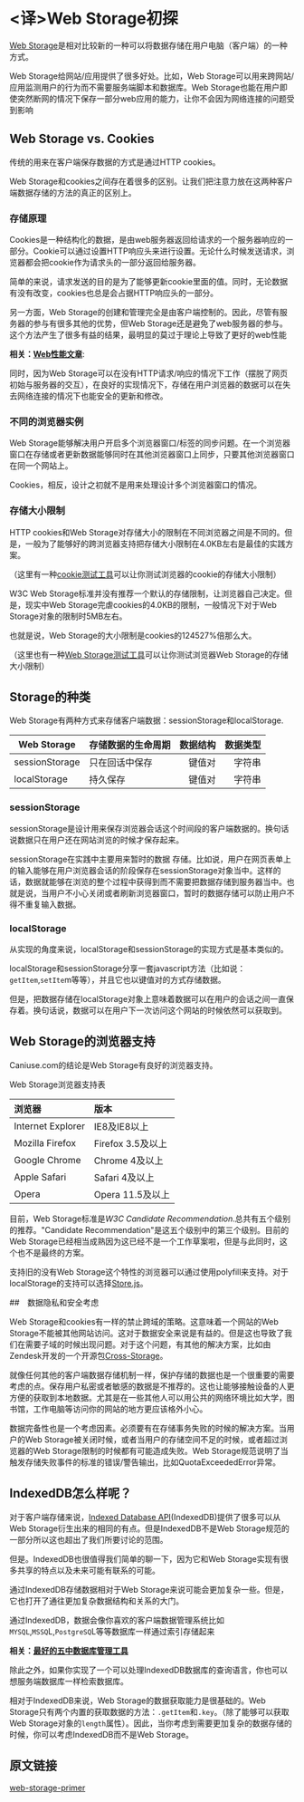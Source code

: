 #  <译>Web Storage初探

[Web Storage](http://www.w3.org/TR/webstorage/)是相对比较新的一种可以将数据存储在用户电脑（客户端）的一种方式。

Web Storage给网站/应用提供了很多好处。比如，Web Storage可以用来跨网站/应用监测用户的行为而不需要服务端脚本和数据库。Web Storage也能在用户即使突然断网的情况下保存一部分web应用的能力，让你不会因为网络连接的问题受到影响

## Web Storage vs. Cookies

传统的用来在客户端保存数据的方式是通过HTTP cookies。

Web Storage和cookies之间存在着很多的区别。让我们把注意力放在这两种客户端数据存储的方法的真正的区别上。

### 存储原理

Cookies是一种结构化的数据，是由web服务器返回给请求的一个服务器响应的一部分。Cookie可以通过设置HTTP响应头来进行设置。无论什么时候发送请求，浏览器都会把cookie作为请求头的一部分返回给服务器。

简单的来说，请求发送的目的是为了能够更新cookie里面的值。同时，无论数据有没有改变，cookies也总是会占据HTTP响应头的一部分。

另一方面，Web Storage的创建和管理完全是由客户端控制的。因此，尽管有服务器的参与有很多其他的优势，但Web Storage还是避免了web服务器的参与。这个方法产生了很多有益的结果，最明显的莫过于理论上导致了更好的web性能

**相关：[Web性能文章](http://sixrevisions.com/category/web-performance/)**:

同时，因为Web Storage可以在没有HTTP请求/响应的情况下工作（摆脱了网页初始与服务器的交互），在良好的实现情况下，存储在用户浏览器的数据可以在失去网络连接的情况下也能安全的更新和修改。

### 不同的浏览器实例

Web Storage能够解决用户开启多个浏览器窗口/标签的同步问题。在一个浏览器窗口在存储或者更新数据能够同时在其他浏览器窗口上同步，只要其他浏览器窗口在同一个网站上。

Cookies，相反，设计之初就不是用来处理设计多个浏览器窗口的情况。

### 存储大小限制

HTTP cookies和Web Storage对存储大小的限制在不同浏览器之间是不同的。但是，一般为了能够好的跨浏览器支持把存储大小限制在4.0KB左右是最佳的实践方案。

（这里有一种[cookie测试工具](http://browsercookielimits.squawky.net/)可以让你测试浏览器的cookie的存储大小限制）

W3C Web Storage标准并没有推荐一个默认的存储限制，让浏览器自己决定。但是，现实中Web Storage完虐cookies的4.0KB的限制，一般情况下对于Web Storage对象的限制时5MB左右。

也就是说，Web Storage的大小限制是cookies的124527%倍那么大。

（这里也有一种[Web Storage测试工具](http://dev-test.nemikor.com/web-storage/support-test/)可以让你测试浏览器Web Storage的存储大小限制）

## Storage的种类

Web Storage有两种方式来存储客户端数据：sessionStorage和localStorage.     

| **Web Storage** |**存储数据的生命周期** |  **数据结构** | **数据类型** |
|---------------- |---------------------|--------:|--------:|
| sessionStorage  |  只在回话中保存      | 键值对  | 字符串 |
| localStorage    |  持久保存       |   键值对 | 字符串 |

### sessionStorage

sessionStorage是设计用来保存浏览器会话这个时间段的客户端数据的。换句话说数据只在用户还在网站浏览的时候才保存起来。

sessionStorage在实践中主要用来暂时的数据 存储。比如说，用户在网页表单上的输入能够在用户浏览器会话的阶段保存在sessionStorage对象当中。这样的话，数据就能够在浏览的整个过程中获得到而不需要把数据存储到服务器当中。也就是说，当用户不小心关闭或者刷新浏览器窗口，暂时的数据存储可以防止用户不得不重复输入数据。

### localStorage

从实现的角度来说，localStorage和sessionStorage的实现方式是基本类似的。

localStorage和sessionStorage分享一套javascript方法（比如说：`getItem`,`setIte`m等等），并且它也以键值对的方式存储数据。

但是，把数据存储在localStorage对象上意味着数据可以在用户的会话之间一直保存着。换句话说，数据可以在用户下一次访问这个网站的时候依然可以获取到。

## Web Storage的浏览器支持

Caniuse.com的结论是Web Storage有良好的浏览器支持。

Web Storage浏览器支持表

|浏览器|版本|
|:-----|:----|
|Internet Explorer|IE8及IE8以上|
|Mozilla Firefox|Firefox 3.5及以上|
|Google Chrome|Chrome 4及以上|
|Apple Safari|Safari 4及以上|
|Opera|Opera 11.5及以上|

目前，Web Storage标准是*W3C Candidate Recommendation*.总共有五个级别的推荐。"Candidate Recommendation"是这五个级别中的第三个级别。目前的Web Storage已经相当成熟因为这已经不是一个工作草案啦，但是与此同时，这个也不是最终的方案。

支持旧的没有Web Storage这个特性的浏览器可以通过使用polyfill来支持。对于localStorage的支持可以选择[Store.js](https://github.com/marcuswestin/store.js)。

##　数据隐私和安全考虑

Ｗeb Storage和cookies有一样的禁止跨域的策略。这意味着一个网站的Web Storage不能被其他网站访问。这对于数据安全来说是有益的。但是这也导致了我们在需要子域的时候出现问题。对于这个问题，有其他的解决方案，比如由Zendesk开发的一个开源包[Cross-Storage](https://github.com/zendesk/cross-storage)。

就像任何其他的客户端数据存储机制一样，保护存储的数据也是一个很重要的需要考虑的点。保存用户私密或者敏感的数据是不推荐的。这也让能够接触设备的人更方便的获取到本地数据。尤其是在一些其他人可以用公共的网络环境比如大学，图书馆，工作电脑等访问你的网站的地方更应该格外小心。

数据完备性也是一个考虑因素。必须要有在存储事务失败的时候的解决方案。当用户的Web Storage被关闭时候，或者当用户的存储空间不足的时候，或者超过浏览器的Web Storage限制的时候都有可能造成失败。Web Storage规范说明了当触发存储失败事件的标准的错误/警告输出，比如QuotaExceededError异常。

## IndexedDB怎么样呢？

对于客户端存储来说，[Indexed Database API](http://www.w3.org/TR/IndexedDB/)(IndexedDB)提供了很多可以从Web Storage衍生出来的相同的有点。但是IndexedDB不是Web Storage规范的一部分所以这也超出了我们所要讨论的范围。

但是。IndexedDB也很值得我们简单的聊一下，因为它和Web Storage实现有很多共享的特点以及未来可能有联系的可能。

通过IndexedDB存储数据相对于Web Storage来说可能会更加复杂一些。但是，它也打开了通往更加复杂数据结构和关系的大门。

通过IndexedDB，数据会像你喜欢的客户端数据管理系统比如`MYSQL`,`MSSQ`L,`PostgreSQ`L等等数据库一样通过索引存储起来

**相关：[最好的五中数据库管理工具](http://sixrevisions.com/tools/top-five-best-database-management-tools/)**

除此之外，如果你实现了一个可以处理IndexedDB数据库的查询语言，你也可以想服务端数据库一样检索数据库。

相对于IndexedDB来说，Web Storage的数据获取能力是很基础的。Web Storage只有两个内置的获取数据的方法：`.getItem`和`.key`。（除了能够可以获取Web Storage对象的`length`属性）。因此，当你考虑到需要更加复杂的数据存储的时候，你可以考虑IndexedDB而不是Web Storage。

## 原文链接
[web-storage-primer](http://sixrevisions.com/web-technology/web-storage-primer/)


